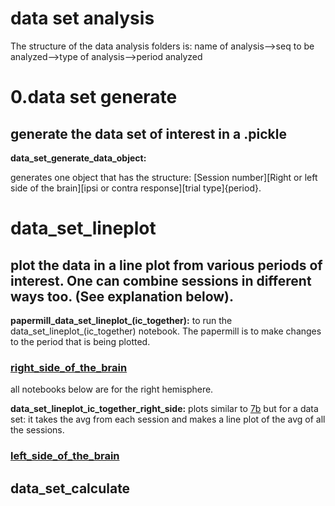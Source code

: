
# data set analysis  

The structure of the data analysis folders is: 
name of analysis-->seq to be analyzed-->type of analysis-->period analyzed



# 0.data set generate

## generate the data set of interest in a .pickle

**data_set_generate_data_object:**

generates one object that has the structure:
[Session number][Right or left side of the brain][ipsi or contra response][trial type]{period}.


# data_set_lineplot

## plot the data in a line plot from various periods of interest. One can combine sessions in different ways too. (See explanation below).

**papermill_data_set_lineplot_(ic_together):**
to run the data_set_lineplot_(ic_together) notebook. The papermill is to make changes to the period that is being plotted.

### [right_side_of_the_brain]()

all notebooks below are for the right hemisphere. 

**data_set_lineplot_ic_together_right_side:**
plots similar to 
[7b](https://github.com/gilmandelbaum/analysis-pipeline-for-photometry_ex/blob/master/Nb_7x_plots/Notebook_7_b.ipynb) 
but for a data set: it takes the avg from each session and makes a line plot of the avg of all the sessions. 

### [left_side_of_the_brain]()


## data_set_calculate

